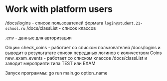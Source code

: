 # Work with platform users

/docs/logins  - список пользователей формата `login@student.21-school.ru`
/docs/classList - список классов

.env          - данные для авторизации

Опции:
check_coins - работает со списком пользователей /docs/logins и выводит в результатате список переданых логинов с количеством Coins
new_exam_events - работает со списком классов /docs/classList и заводит мероприяти типа TEST или EXAM

Запуск программы:
go run main.go option_name
